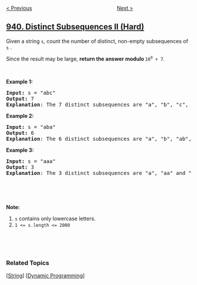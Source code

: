 <!--|This file generated by command(leetcode description); DO NOT EDIT.    |-->
<!--+----------------------------------------------------------------------+-->
<!--|@author    openset <openset.wang@gmail.com>                           |-->
<!--|@link      https://github.com/openset                                 |-->
<!--|@home      https://github.com/openset/leetcode                        |-->
<!--+----------------------------------------------------------------------+-->

[< Previous](../minimum-area-rectangle "Minimum Area Rectangle")
　　　　　　　　　　　　　　　　
[Next >](../valid-mountain-array "Valid Mountain Array")

## [940. Distinct Subsequences II (Hard)](https://leetcode.com/problems/distinct-subsequences-ii "不同的子序列 II")

<p>Given a string <code>s</code>, count the number of distinct, non-empty subsequences of <code>s</code> .</p>

<p>Since the result may be large, <strong>return the answer modulo </strong><code>10<sup>9</sup> + 7</code>.</p>

<p>&nbsp;</p>

<p><strong>Example 1:</strong></p>

<pre>
<strong>Input: </strong>s = <span id="example-input-1-1">&quot;abc&quot;</span>
<strong>Output: </strong><span id="example-output-1">7</span>
<span><strong>Explanation</strong>: The 7 distinct subsequences are &quot;a&quot;, &quot;b&quot;, &quot;c&quot;, &quot;ab&quot;, &quot;ac&quot;, &quot;bc&quot;, and &quot;abc&quot;.</span>
</pre>

<div>
<p><strong>Example 2:</strong></p>

<pre>
<strong>Input: </strong>s = <span id="example-input-2-1">&quot;aba&quot;</span>
<strong>Output: </strong><span id="example-output-2">6
</span><strong>Explanation</strong>: The 6 distinct subsequences are &quot;a&quot;, &quot;b&quot;, &quot;ab&quot;, &quot;ba&quot;, &quot;aa&quot; and &quot;aba&quot;.
</pre>

<div>
<p><strong>Example 3:</strong></p>

<pre>
<strong>Input: </strong>s = <span id="example-input-3-1">&quot;aaa&quot;</span>
<strong>Output: </strong><span id="example-output-3">3
</span><strong>Explanation</strong>: The 3 distinct subsequences are &quot;a&quot;, &quot;aa&quot; and &quot;aaa&quot;.
</pre>
</div>
</div>

<p>&nbsp;</p>

<p>&nbsp;</p>

<p><strong>Note:</strong></p>

<ol>
	<li><code>s</code> contains only lowercase letters.</li>
	<li><code>1 &lt;= s.length &lt;= 2000</code></li>
</ol>

<div>
<p>&nbsp;</p>

<div>
<div>&nbsp;</div>
</div>
</div>

### Related Topics
  [[String](../../tag/string/README.md)]
  [[Dynamic Programming](../../tag/dynamic-programming/README.md)]
